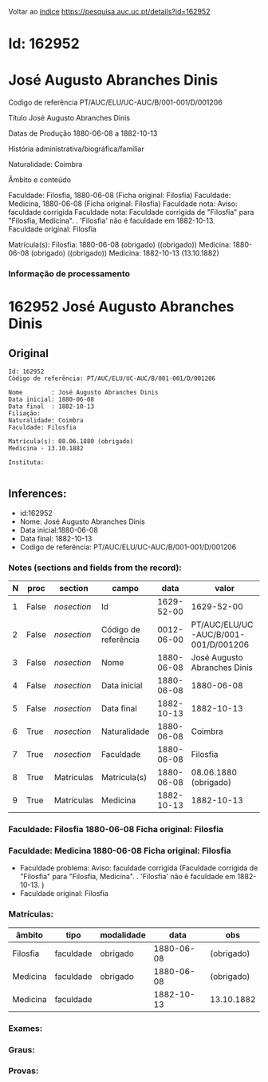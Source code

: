 
Voltar ao [índice](00%20Lista.md)
https://pesquisa.auc.uc.pt/details?id=162952

# Id: 162952
# José Augusto Abranches Dinis

Codigo de referência
PT/AUC/ELU/UC-AUC/B/001-001/D/001206

Título
José Augusto Abranches Dinis

Datas de Produção
1880-06-08 a 1882-10-13

História administrativa/biográfica/familiar

Naturalidade: Coimbra


Âmbito e conteúdo

Faculdade: Filosfia, 1880-06-08  (Ficha original: Filosfia)
Faculdade: Medicina, 1880-06-08  (Ficha original: Filosfia)
Faculdade nota: Aviso: faculdade corrigida
Faculdade nota: Faculdade corrigida de "Filosfia" para "Filosfia, Medicina". . 'Filosfia' não é faculdade em 1882-10-13.  
Faculdade original: Filosfia

Matrícula(s):
Filosfia: 1880-06-08 (obrigado) ((obrigado))
Medicina: 1880-06-08 (obrigado) ((obrigado))
Medicina: 1882-10-13 (13.10.1882)


### Informação de processamento
# 162952 José Augusto Abranches Dinis

## Original
```
Id: 162952
Código de referência: PT/AUC/ELU/UC-AUC/B/001-001/D/001206

Nome        : José Augusto Abranches Dinis
Data inicial: 1880-06-08
Data final  : 1882-10-13
Filiação: 
Naturalidade: Coimbra
Faculdade: Filosfia

Matrícula(s): 08.06.1880 (obrigado)
Medicina - 13.10.1882

Instituta: 


```
## Inferences:
* id:162952
* Nome: José Augusto Abranches Dinis
* Data inicial:1880-06-08
* Data final: 1882-10-13
* Codigo de referência: PT/AUC/ELU/UC-AUC/B/001-001/D/001206

### Notes (sections and fields from the record):
|N  |proc   |section      |campo                 |data        |valor                                 |obs         |
|---|-------|-------------|----------------------|------------|--------------------------------------|------------|
|1  |False  |*nosection*  |Id                    |1629-52-00  |1629-52-00                            |162952      |
|2  |False  |*nosection*  |Código de referência  |0012-06-00  |PT/AUC/ELU/UC-AUC/B/001-001/D/001206  |            |
|3  |False  |*nosection*  |Nome                  |1880-06-08  |José Augusto Abranches Dinis          |            |
|4  |False  |*nosection*  |Data inicial          |1880-06-08  |1880-06-08                            |1880-06-08  |
|5  |False  |*nosection*  |Data final            |1882-10-13  |1882-10-13                            |1882-10-13  |
|6  |True   |*nosection*  |Naturalidade          |1880-06-08  |Coimbra                               |            |
|7  |True   |*nosection*  |Faculdade             |1880-06-08  |Filosfia                              |            |
|8  |True   |Matrículas   |Matrícula(s)          |1880-06-08  |08.06.1880 (obrigado)                 |            |
|9  |True   |Matrículas   |Medicina              |1882-10-13  |1882-10-13                            |13.10.1882  |
### Faculdade: Filosfia 1880-06-08 Ficha original: Filosfia
### Faculdade: Medicina 1880-06-08 Ficha original: Filosfia
* Faculdade problema: Aviso: faculdade corrigida (Faculdade corrigida de "Filosfia" para "Filosfia, Medicina". . 'Filosfia' não é faculdade em 1882-10-13.  )
* Faculdade original: Filosfia

### Matrículas:
|âmbito    |tipo       |modalidade|data        |obs         |
|----------|-----------|----------|------------|------------|
|Filosfia  |faculdade  |obrigado  |1880-06-08  |(obrigado)  |
|Medicina  |faculdade  |obrigado  |1880-06-08  |(obrigado)  |
|Medicina  |faculdade  |          |1882-10-13  |13.10.1882  |

### Exames:

### Graus:

### Provas:


